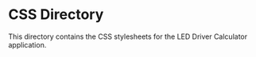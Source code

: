 # CSS Directory

This directory contains the CSS stylesheets for the LED Driver Calculator application.
